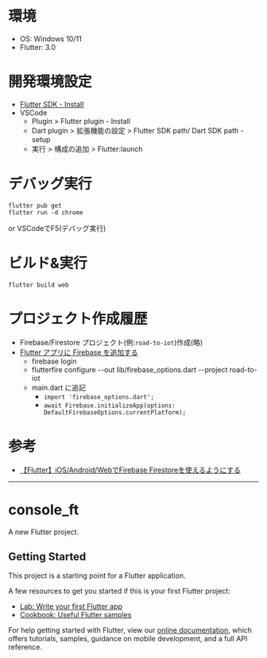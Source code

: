 # 環境
- OS: Windows 10/11
- Flutter: 3.0
 
# 開発環境設定

- [Flutter SDK - Install](https://docs.flutter.dev/get-started/install)
- VSCode
  - Plugin > Flutter plugin - Install
  - Dart plugin > 拡張機能の設定 > Flutter SDK path/ Dart SDK path - setup 
  - 実行 > 構成の追加 > Flutter:launch


# デバッグ実行
```
flutter pub get
flutter run -d chrome
```
or
VSCodeでF5(デバッグ実行)

# ビルド&実行
```
flutter build web
```


# プロジェクト作成履歴

- Firebase/Firestore プロジェクト(例:`road-to-iot`)作成(略)
- [Flutter アプリに Firebase を追加する](https://firebase.google.com/docs/flutter/setup)
  - firebase login
  - flutterfire configure --out lib/firebase_options.dart --project road-to-iot
  - main.dart に追記
    - `import 'firebase_options.dart'; `
    - `await Firebase.initializeApp(options: DefaultFirebaseOptions.currentPlatform);`

# 参考
- [【Flutter】iOS/Android/WebでFirebase Firestoreを使えるようにする](https://qiita.com/yoshikoba/items/1cfcda5b9f33555a113a)

---

# console_ft

A new Flutter project.

## Getting Started

This project is a starting point for a Flutter application.

A few resources to get you started if this is your first Flutter project:

- [Lab: Write your first Flutter app](https://flutter.dev/docs/get-started/codelab)
- [Cookbook: Useful Flutter samples](https://flutter.dev/docs/cookbook)

For help getting started with Flutter, view our
[online documentation](https://flutter.dev/docs), which offers tutorials,
samples, guidance on mobile development, and a full API reference.

